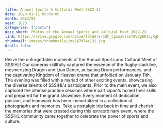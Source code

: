 ```yaml
---
title: Annual Sports & Cultural Meet 2022-23
date: 2023-01-11 09:00:00
month: 2023/01
year: 2023
categories: ["photo"]
desc_short: Photos of the Annual Sports and Cultural Meet 2022-23
link: https://drive.google.com/drive/folders/1Uh_CgSosCrcsY9VYgKKJoyRgN3Klqqyr?usp=drive_link
thumbnail: images/thumbnails/img1670744132.jpg
draft: false
---
```


 Relive the unforgettable moments of the Annual Sports and Cultural Meet of SSSIHL! Our cameras skillfully captured the essence of the Rugby slackline, mesmerizing Dragon and Lion Dance, pulsating Drum performances, and the captivating Kingdom of Heaven drama that unfolded on January 11th. The evening was filled with a myriad of other exciting events, showcasing the diverse talents of SSSIHL's participants. Prior to the main event, we also captured the intense practice sessions where participants honed their skills and prepared for the grand showcase. Every moment of dedication, passion, and teamwork has been immortalized in a collection of photographs and memories. Take a nostalgic trip back in time and cherish the memories that were created during this extraordinary event, where the SSSIHL community came together to celebrate the power of sports and culture.
 